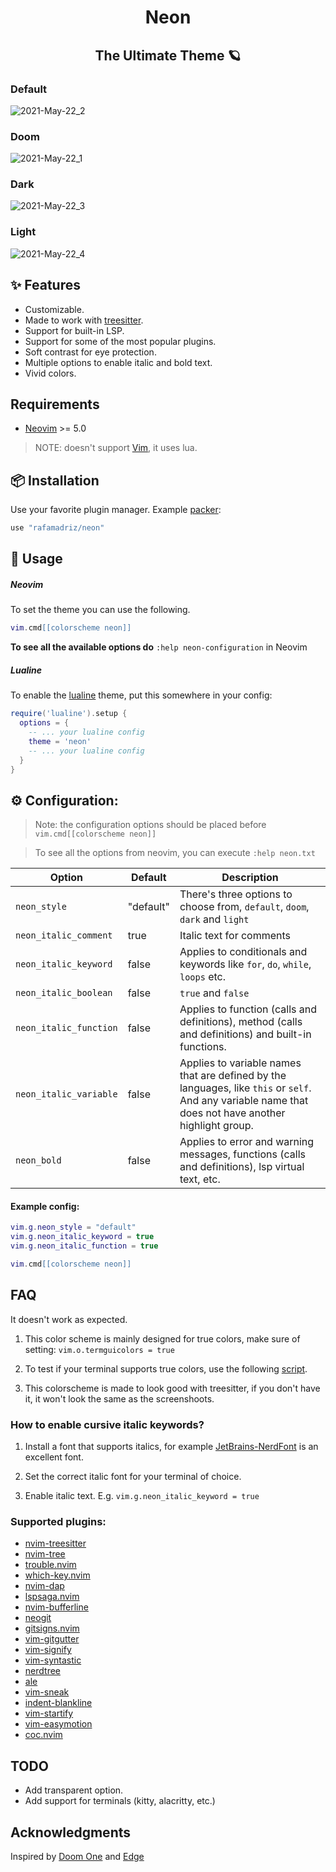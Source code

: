 <h1 align="center">
Neon
</h1>
<h2 align="center">
The Ultimate Theme 🪐
</h2>

### Default

![2021-May-22_2](https://user-images.githubusercontent.com/67771985/119240962-e9d1ab80-bb42-11eb-9d25-37f2b6e9362a.png)

### Doom

![2021-May-22_1](https://user-images.githubusercontent.com/67771985/119240973-f7873100-bb42-11eb-946a-5a824f54f6fb.png)

### Dark

![2021-May-22_3](https://user-images.githubusercontent.com/67771985/119240994-12f23c00-bb43-11eb-96f3-3f9c1e1644a8.png)


### Light

![2021-May-22_4](https://user-images.githubusercontent.com/67771985/119241001-17b6f000-bb43-11eb-94c8-ef43c4f65d1f.png)

## ✨ Features

- Customizable.
- Made to work with [treesitter](https://github.com/nvim-treesitter/nvim-treesitter).
- Support for built-in LSP.
- Support for some of the most popular plugins.
- Soft contrast for eye protection.
- Multiple options to enable italic and bold text.
- Vivid colors.

## Requirements

- [Neovim](https://github.com/neovim/neovim) >= 5.0

> NOTE: doesn't support [Vim](https://github.com/vim/vim), it uses lua.

## 📦 Installation

Use your favorite plugin manager. Example [packer](https://github.com/wbthomason/packer.nvim):

```lua
use "rafamadriz/neon"
```

## 🚀 Usage

##### Neovim

To set the theme you can use the following.

```lua
vim.cmd[[colorscheme neon]]
```

**To see all the available options do** `:help neon-configuration` in Neovim

##### Lualine

To enable the [lualine](https://github.com/hoob3rt/lualine.nvim) theme, put this somewhere in your config:

```lua
require('lualine').setup {
  options = {
    -- ... your lualine config
    theme = 'neon'
    -- ... your lualine config
  }
}
```

## ⚙️ Configuration:

> Note: the configuration options should be placed before `vim.cmd[[colorscheme neon]]`

> To see all the options from neovim, you can execute `:help neon.txt`

| Option                 | Default   | Description                                                                                                                                           |
| ---------------------- | --------- | ----------------------------------------------------------------------------------------------------------------------------------------------------- |
| `neon_style`           | "default" | There's three options to choose from, `default`, `doom`, `dark` and `light`                                                                                   |
| `neon_italic_comment`  | true      | Italic text for comments                                                                                                                              |
| `neon_italic_keyword`  | false     | Applies to conditionals and keywords like `for`, `do`, `while`, `loops` etc.                                                                          |
| `neon_italic_boolean ` | false     | `true` and `false`                                                                                                                                    |
| `neon_italic_function` | false     | Applies to function (calls and definitions), method (calls and definitions) and built-in functions.                                                   |
| `neon_italic_variable` | false     | Applies to variable names that are defined by the languages, like `this` or `self`. And any variable name that does not have another highlight group. |
| `neon_bold`            | false     | Applies to error and warning messages, functions (calls and definitions), lsp virtual text, etc.                                                      |

#### Example config:

```lua
vim.g.neon_style = "default"
vim.g.neon_italic_keyword = true
vim.g.neon_italic_function = true

vim.cmd[[colorscheme neon]]
```

## FAQ

It doesn't work as expected.

1. This color scheme is mainly designed for true colors, make sure of setting:
   `vim.o.termguicolors = true`

2. To test if your terminal supports true colors, use the following [script](https://gist.github.com/XVilka/8346728).

3. This colorscheme is made to look good with treesitter, if you don't have it, it won't look the same as the screenshoots.

### How to enable cursive italic keywords?

1. Install a font that supports italics, for example
   [JetBrains-NerdFont](https://www.nerdfonts.com/font-downloads) is an
   excellent font.

2. Set the correct italic font for your terminal of choice.

3. Enable italic text. E.g. `vim.g.neon_italic_keyword = true`

### Supported plugins:

- [nvim-treesitter](https://github.com/nvim-treesitter/nvim-treesitter)
- [nvim-tree](https://github.com/kyazdani42/nvim-tree.lua)
- [trouble.nvim](https://github.com/folke/trouble.nvim)
- [which-key.nvim](https://github.com/folke/which-key.nvim)
- [nvim-dap](https://github.com/mfussenegger/nvim-dap)
- [lspsaga.nvim](https://github.com/glepnir/lspsaga.nvim)
- [nvim-bufferline](https://github.com/akinsho/nvim-bufferline.lua)
- [neogit](https://github.com/TimUntersberger/neogit)
- [gitsigns.nvim](https://github.com/lewis6991/gitsigns.nvim)
- [vim-gitgutter](https://github.com/airblade/vim-gitgutter)
- [vim-signify](https://github.com/mhinz/vim-signify)
- [vim-syntastic](https://github.com/vim-syntastic/syntastic)
- [nerdtree](https://github.com/preservim/nerdtree)
- [ale](https://github.com/dense-analysis/ale)
- [vim-sneak](https://github.com/justinmk/vim-sneak)
- [indent-blankline](https://github.com/lukas-reineke/indent-blankline.nvim)
- [vim-startify](https://github.com/mhinz/vim-startify)
- [vim-easymotion](https://github.com/easymotion/vim-easymotion)
- [coc.nvim](https://github.com/neoclide/coc.nvim)

## TODO

- Add transparent option.
- Add support for terminals (kitty, alacritty, etc.)

## Acknowledgments

Inspired by [Doom One](https://github.com/hlissner/emacs-doom-themes) and [Edge](https://github.com/sainnhe/edge)
